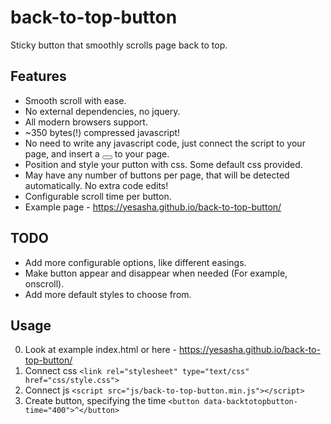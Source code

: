 # back-to-top-button
Sticky button that smoothly scrolls page back to top.

## Features
- Smooth scroll with ease.
- No external dependencies, no jquery.
- All modern browsers support.
- ~350 bytes(!) compressed javascript!
- No need to write any javascript code, just connect the script to your page, and insert a <button></button> to your page.
- Position and style your putton with css. Some default css provided.
- May have any number of buttons per page, that will be detected automatically. No extra code edits!
- Configurable scroll time per button.
- Example page - https://yesasha.github.io/back-to-top-button/

## TODO
- Add more configurable options, like different easings.
- Make button appear and disappear when needed (For example, onscroll).
- Add more default styles to choose from.

## Usage
0. Look at example index.html or here - https://yesasha.github.io/back-to-top-button/
1. Connect css `<link rel="stylesheet" type="text/css" href="css/style.css">`
2. Connect js `<script src="js/back-to-top-button.min.js"></script>`
3. Create button, specifying the time `<button data-backtotopbutton-time="400">^</button>`
